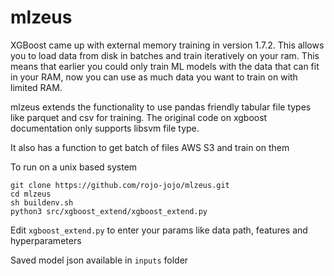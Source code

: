 # mlzeus
XGBoost came up with external memory training in version 1.7.2. This allows you to load data from disk in batches and train iteratively on your ram. This means that earlier you could only train ML models with the data that can fit in your RAM, now you can use as much data you want to train on with limited RAM.

mlzeus extends the functionality to use pandas friendly tabular file types like parquet and csv for training. The original code on xgboost documentation only supports libsvm file type.

It also has a function to get batch of files AWS S3 and train on them

To run on a unix based system

```
git clone https://github.com/rojo-jojo/mlzeus.git
cd mlzeus
sh buildenv.sh
python3 src/xgboost_extend/xgboost_extend.py
```
Edit `xgboost_extend.py` to enter your params like data path, features and hyperparameters

Saved model json available in `inputs` folder
